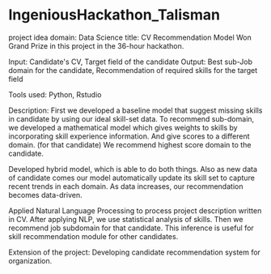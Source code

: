 # IngeniousHackathon_Talisman

project idea domain: Data Science
title: CV Recommendation Model
Won Grand Prize in this project in the 36-hour hackathon.

Input: Candidate's CV, Target field of the candidate
Output: Best sub-Job domain for the candidate, Recommendation of required skills for the target field

Tools used: Python, Rstudio

Description: First we developed a baseline model that suggest missing skills in candidate by using our ideal skill-set data. To recommend sub-domain, we developed a mathematical model which gives weights to skills by incorporating skill experience information. And give scores to a different domain. (for that candidate) We recommend highest score domain to the candidate.

Developed hybrid model, which is able to do both things. Also as new data of candidate comes our model automatically update its skill set to capture recent trends in each domain. As data increases, our recommendation becomes data-driven.

Applied Natural Language Processing to process project description written in CV. After applying NLP, we use statistical analysis of skills. Then we recommend job subdomain for that candidate. This inference is useful for skill recommendation module for other candidates.

Extension of the project: Developing candidate recommendation system for organization.
